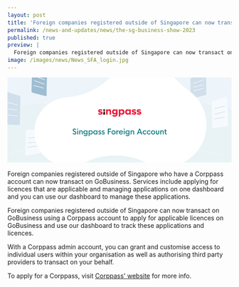 ```yaml
---
layout: post
title: 'Foreign companies registered outside of Singapore can now transact on GoBusiness'
permalink: /news-and-updates/news/the-sg-business-show-2023
published: true
preview: |
  Foreign companies registered outside of Singapore can now transact on GoBusiness
image: /images/news/News_SFA_login.jpg
---
```


![Foreign companies registered outside of Singapore can now transact on GoBusiness](/images/news/News_SFA_login.jpg)

Foreign companies registered outside of Singapore who have a Corppass account can now transact on GoBusiness. Services include applying for licences that are applicable and managing applications on one dashboard and you can use our dashboard to manage these applications.

Foreign companies registered outside of Singapore can now transact on GoBusiness using a Corppass account to apply for applicable licences on GoBusiness and use our dashboard to track these applications and licences.

With a Corppass admin account, you can grant and customise access to individual users within your organisation as well as authorising third party providers to transact on your behalf.

To apply for a Corppass, visit [Corppass' website](https://ww.corppass.gov.sg) for more info.

<script src="/jquery/jquery.min.js"></script>
<script src="/jquery/bp-menu-new-tab.js"></script>